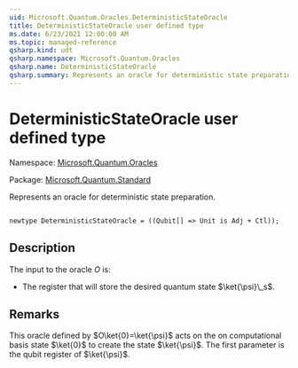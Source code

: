 ```yaml
---
uid: Microsoft.Quantum.Oracles.DeterministicStateOracle
title: DeterministicStateOracle user defined type
ms.date: 6/23/2021 12:00:00 AM
ms.topic: managed-reference
qsharp.kind: udt
qsharp.namespace: Microsoft.Quantum.Oracles
qsharp.name: DeterministicStateOracle
qsharp.summary: Represents an oracle for deterministic state preparation.
---
```


# DeterministicStateOracle user defined type

Namespace: [Microsoft.Quantum.Oracles](xref:Microsoft.Quantum.Oracles)

Package: [Microsoft.Quantum.Standard](https://nuget.org/packages/Microsoft.Quantum.Standard)


Represents an oracle for deterministic state preparation.

```qsharp

newtype DeterministicStateOracle = ((Qubit[] => Unit is Adj + Ctl));
```



## Description

The input to the oracle $O$ is:- The register that will store the desired quantum state $\ket{\psi}\_s$.

## Remarks

This oracle defined by $O\ket{0}=\ket{\psi}$ acts on the on computational basis state $\ket{0}$ to create the state $\ket{\psi}$.The first parameter is the qubit register of $\ket{\psi}$.